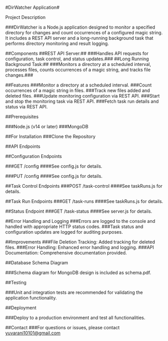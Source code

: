 #DirWatcher Application#

Project Description

###DirWatcher is a Node.js application designed to monitor a specified directory for changes and count occurrences of a configured magic string. It includes a REST API server and a long-running background task that performs directory monitoring and result logging.

##Components
##REST API Server:##  ###Handles API requests for configuration, task control, and status updates.###
##Long Running Background Task:## ###Monitors a directory at a scheduled interval, processes files, counts occurrences of a magic string, and tracks file changes.###


##Features
###Monitor a directory at a scheduled interval.
###Count occurrences of a magic string in files.
###Track new files added and deleted files.
###Update monitoring configuration via REST API.
###Start and stop the monitoring task via REST API.
###Fetch task run details and status via REST API.


##Prerequisites

###Node.js (v14 or later)
###MongoDB


##For Installation
###Clone the Repository




##API Endpoints

##Configuration Endpoints

###GET /config
####See config.js for details.

###PUT /config
####See config.js for details.

##Task Control Endpoints
###POST /task-control
####See taskRuns.js for details.

##Task Run Endpoints
###GET /task-runs
####See taskRuns.js for details.

##Status Endpoint
###GET /task-status
####See server.js for details.



##Error Handling and Logging
###Errors are logged to the console and handled with appropriate HTTP status codes.
###Task status and configuration updates are logged for auditing purposes.


##Improvements
###File Deletion Tracking: Added tracking for deleted files.
###Error Handling: Enhanced error handling and logging.
###API Documentation: Comprehensive documentation provided.

##Database Schema Diagram

###Schema diagram for MongoDB design is included as schema.pdf.

##Testing

###Unit and integration tests are recommended for validating the application functionality.

##Deployment

###Deploy to a production environment and test all functionalities.

##Contact
###For questions or issues, please contact yuvarani10101@gmail.com
